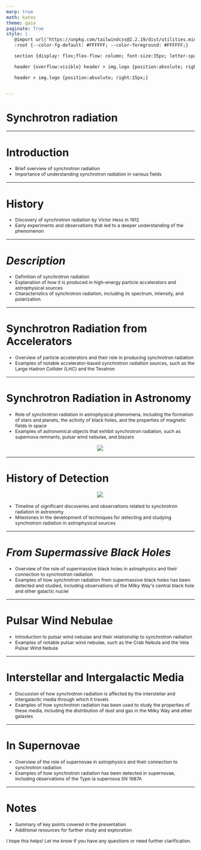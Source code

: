 ```yaml
---
marp: true
math: katex
theme: gaia
paginate: True
style: |
   @import url('https://unpkg.com/tailwindcss@2.2.19/dist/utilities.min.css');
   :root {--color-fg-default: #FFFFFF; --color-foreground: #FFFFFF;}

   section {display: flex;flex-flow: column; font-size:35px; letter-spacing:1.4px;}

   header {overflow:visible} header > img.logo {position:absolute; right:15px;}

   header > img.logo {position:absolute; right:15px;}


---
```

<!-- backgroundImage: url('backgrounds/aaabstract (9).png') -->
<!-- _class: lead -->

 # Synchrotron radiation

---
<style scoped>p,li {font-size:0.92em}</style>

 # Introduction
- Brief overview of synchrotron radiation
- Importance of understanding synchrotron radiation in various fields


---
<style scoped>p,li {font-size:0.92em}</style>

 # History

- Discovery of synchrotron radiation by Victor Hess in 1912
- Early experiments and observations that led to a deeper understanding of the phenomenon

---
<style scoped>p,li {font-size:0.88em}</style>

 # _Description_
- Definition of synchrotron radiation
- Explanation of how it is produced in high-energy particle accelerators and astrophysical sources
- Characteristics of synchrotron radiation, including its spectrum, intensity, and polarization


---
<style scoped>p,li {font-size:0.92em}</style>

 # **Synchrotron Radiation from Accelerators**
- Overview of particle accelerators and their role in producing synchrotron radiation
- Examples of notable accelerator-based synchrotron radiation sources, such as the Large Hadron Collider (LHC) and the Tevatron


---
<style scoped>p,li {font-size:0.88em}</style>

 # Synchrotron Radiation in Astronomy
- Role of synchrotron radiation in astrophysical phenomena, including the formation of stars and planets, the activity of black holes, and the properties of magnetic fields in space
- Examples of astronomical objects that exhibit synchrotron radiation, such as supernova remnants, pulsar wind nebulae, and blazars
<div style="display: flex; flex: 1 1 auto; flex-flow: row; min-height: 0"><div style="display: flex; flex: 1 1 auto; justify-content: center;min-height:0;min-width:0; margin-bottom:0.1em;;margin-right:0.15em">
<img style='object-fit: contain; max-height:100%; max-width:100%; background-color: rgba(0,0,0,0);' src='https://upload.wikimedia.org/wikipedia/commons/thumb/3/39/M87_jet.jpg/225px-M87_jet.jpg'/>
</div>
</div>


---
<style scoped>p,li {font-size:0.88em}</style>

 # **History of Detection**
<div style="display: flex; flex: 1 1 auto; flex-flow: row; min-height: 0"><div style="display: flex; flex: 1 1 auto; justify-content: center;min-height:0;min-width:0; margin-bottom:0.1em;;margin-right:0.15em">
<img style='object-fit: contain; max-height:100%; max-width:100%; background-color: rgba(0,0,0,0);' src='https://upload.wikimedia.org/wikipedia/commons/thumb/0/00/Crab_Nebula.jpg/225px-Crab_Nebula.jpg'/>
</div>
</div>

- Timeline of significant discoveries and observations related to synchrotron radiation in astronomy
- Milestones in the development of techniques for detecting and studying synchrotron radiation in astrophysical sources

---
<style scoped>p,li {font-size:0.92em}</style>

 # _From Supermassive Black Holes_

- Overview of the role of supermassive black holes in astrophysics and their connection to synchrotron radiation
- Examples of how synchrotron radiation from supermassive black holes has been detected and studied, including observations of the Milky Way's central black hole and other galactic nuclei

---
<style scoped>p,li {font-size:0.92em}</style>

 # Pulsar Wind Nebulae
- Introduction to pulsar wind nebulae and their relationship to synchrotron radiation
- Examples of notable pulsar wind nebulae, such as the Crab Nebula and the Vela Pulsar Wind Nebula


---
<style scoped>p,li {font-size:0.92em}</style>

 # **Interstellar and Intergalactic Media**

- Discussion of how synchrotron radiation is affected by the interstellar and intergalactic media through which it travels
- Examples of how synchrotron radiation has been used to study the properties of these media, including the distribution of dust and gas in the Milky Way and other galaxies

---
<style scoped>p,li {font-size:0.92em}</style>

 # In Supernovae

- Overview of the role of supernovae in astrophysics and their connection to synchrotron radiation
- Examples of how synchrotron radiation has been detected in supernovae, including observations of the Type Ia supernova SN 1987A

---
<style scoped>p,li {font-size:0.88em}</style>

 # **Notes**
- Summary of key points covered in the presentation
- Additional resources for further study and exploration

I hope this helps! Let me know if you have any questions or need further clarification.

